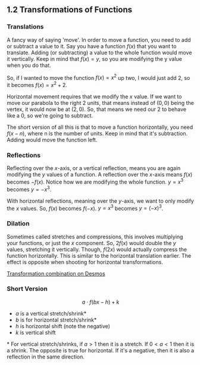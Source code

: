 ## 1.2 Transformations of Functions

### Translations
A fancy way of saying 'move'. In order to move a function, you need to add or subtract a value to it. Say you have a function $f(x)$ that you want to translate. Adding (or subtracting) a value to the whole function would move it vertically. Keep in mind that $f(x) = y$, so you are modifying the y value when you do that.

So, if I wanted to move the function $f(x) = x^2$ up two, I would just add 2, so it becomes $f(x) = x^2 + 2$.

Horizontal movement requires that we modify the $x$ value. If we want to move our parabola to the right 2 units, that means instead of $(0,0)$ being the vertex, it would now be at $(2,0)$. So, that means we need our 2 to behave like a 0, so we're going to subtract.

The short version of all this is that to move a function horizontally, you need $f(x-n)$, where n is the number of units. Keep in mind that it's subtraction. Adding would move the function left.

### Reflections
Reflecting over the $x$-axis, or a vertical reflection, means you are again modifying the $y$ values of a function. A reflection over the $x$-axis means $f(x)$ becomes $-f(x)$. Notice how we are modifying the whole function. $y = x^3$ becomes $y = -x^3$.

With horizontal reflections, meaning over the $y$-axis, we want to only modify the $x$ values. So, $f(x)$ becomes $f(-x)$. $y = x^3$ becomes $y= (-x)^3$.

### Dilation
Sometimes called stretches and compressions, this involves multiplying your functions, or just the $x$ component. So, $2f(x)$ would double the $y$ values, stretching it vertically. Though, $f(2x)$ would actually compress the function horizontally. This is similar to the horizontal translation earlier. The effect is opposite when shooting for horizontal transformations.

[Transformation combination on Desmos](https://www.desmos.com/calculator/liaoly0akq)


### Short Version

$$ a\cdot f(bx - h) + k $$

- $a$ is a vertical stretch/shrink*
- $b$ is for horizontal stretch/shrink*
- $h$ is horizontal shift (note the negative)
- $k$ is vertical shift

\* For vertical stretch/shrinks, if $a>1$ then it is a stretch. If $0<a<1$ then it is a shrink. The opposite is true for horizontal. If it's a negative, then it is also a reflection in the same direction.